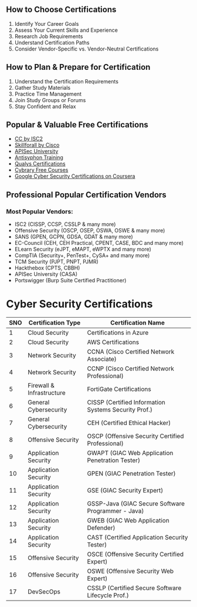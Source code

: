 ## How to Choose Certifications

1. Identify Your Career Goals
2. Assess Your Current Skills and Experience
3. Research Job Requirements
4. Understand Certification Paths
5. Consider Vendor-Specific vs. Vendor-Neutral Certifications

## How to Plan & Prepare for Certification

1. Understand the Certification Requirements
2. Gather Study Materials
3. Practice Time Management
4. Join Study Groups or Forums
5. Stay Confident and Relax

## Popular & Valuable Free Certifications

- [CC by ISC2](https://www.isc2.org/landing/1mcc)
- [Skillforall by Cisco](https://skillsforall.com/catalog?search=cyber+security)
- [APISec University](https://www.apisecuniversity.com/#courses)
- [Antisyphon Training](https://www.antisyphontraining.com/pay-what-you-can/)
- [Qualys Certifications](https://www.qualys.com/training/)
- [Cybrary Free Courses](https://www.cybrary.it/free-content)
- [Google Cyber Security Certifications on Coursera](https://www.coursera.org/professional-certificates/google-cybersecurity)

## Professional Popular Certification Vendors

### Most Popular Vendors:

- ISC2 (CISSP, CCSP, CSSLP & many more)
- Offensive Security (OSCP, OSEP, OSWA, OSWE & many more)
- SANS (GPEN, GCPN, GDSA, GDAT & many more)
- EC-Council (CEH, CEH Practical, CPENT, CASE, BDC and many more)
- ELearn Security (eJPT, eMAPT, eWPTX and many more)
- CompTIA (Security+, PenTest+, CySA+ and many more)
- TCM Security (PJPT, PNPT, PJMR)
- Hackthebox (CPTS, CBBH)
- APISec University (CASA)
- Portswigger (Burp Suite Certified Practitioner)


Cyber Security Certifications
===================

| SNO | Certification Type          | Certification Name                                     |
|-----|-----------------------------|---------------------------------------------------------|
| 1   | Cloud Security              | Certifications in Azure                                |
| 2   | Cloud Security              | AWS Certifications                                     |
| 3   | Network Security            | CCNA (Cisco Certified Network Associate)                |
| 4   | Network Security            | CCNP (Cisco Certified Network Professional)             |
| 5   | Firewall & Infrastructure   | FortiGate Certifications                                |
| 6   | General Cybersecurity       | CISSP (Certified Information Systems Security Prof.)   |
| 7   | General Cybersecurity       | CEH (Certified Ethical Hacker)                          |
| 8   | Offensive Security          | OSCP (Offensive Security Certified Professional)       |
| 9   | Application Security        | GWAPT (GIAC Web Application Penetration Tester)        |
| 10  | Application Security        | GPEN (GIAC Penetration Tester)                          |
| 11  | Application Security        | GSE (GIAC Security Expert)                              |
| 12  | Application Security        | GSSP-Java (GIAC Secure Software Programmer - Java)    |
| 13  | Application Security        | GWEB (GIAC Web Application Defender)                   |
| 14  | Application Security        | CAST (Certified Application Security Tester)           |
| 15  | Offensive Security          | OSCE (Offensive Security Certified Expert)             |
| 16  | Offensive Security          | OSWE (Offensive Security Web Expert)                   |
| 17  | DevSecOps                    | CSSLP (Certified Secure Software Lifecycle Prof.)      |
